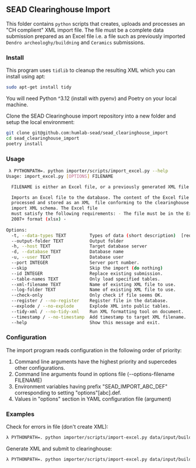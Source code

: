 
##  SEAD Clearinghouse Import
This folder contains `python` scripts that creates, uploads and processes an "CH complient" XML import file. The file must be a complete data submission prepared as an Excel file i.e. a file such as previously imported `Dendro archeologhy/buildning` and `Ceramics` submissions.

### Install
This program uses `tidlib` to cleanup the resulting XML which you can install using apt:

```bash
sudo apt-get install tidy
```

You will need Python ^3.12 (install with pyenv) and Poetry on your local machine.

Clone the SEAD Clearinghouse import repository into a new folder and setup the local environment:

```bash
git clone git@github.com:humlab-sead/sead_clearinghouse_import
cd sead_clearinghouse_import
poetry install
```
### Usage

```bash
 λ PYTHONPATH=. python importer/scripts/import_excel.py --help
Usage: import_excel.py [OPTIONS] FILENAME

  FILENAME is either an Excel file, or a previously generated XML file.

  Imports an Excel file to the database. The content of the Excel file is
  processed and stored as an XML  file conforming to the clearinghouse data
  import XML schema. The Excel file
  must satisfy the following requirements: - The file must be in the Excel
  2007+ format (xlsx) -
  
Options:
  -t, --data-types TEXT         Types of data (short description)  [required]
  --output-folder TEXT          Output folder
  -h, --host TEXT               Target database server
  -d, --database TEXT           Database name
  -u, --user TEXT               Database user
  --port INTEGER                Server port number.
  --skip                        Skip the import (do nothing)
  --id INTEGER                  Replace existing submission.
  --table-names TEXT            Only load specified tables.
  --xml-filename TEXT           Name of existing XML file to use.
  --log-folder TEXT             Name of existing XML file to use.
  --check-only                  Only check if file seems OK.
  --register / --no-register    Register file in the database.
  --explode / --no-explode      Explode XML into public tables.
  --tidy-xml / --no-tidy-xml    Run XML formatting tool on document.
  --timestamp / --no-timestamp  Add timestamp to target XML filename.
  --help                        Show this message and exit.

```

### Configuration

The import program reads configuration in the following order of priority:

1. Command line arguments have the highest priority and supercedes other configurations.
2. Command line arguments found in options file (--options-filename FILENAME)
3. Environment variables having prefix "SEAD_IMPORT_ABC_DEF" corresponding to setting "options"[abc].def.
4. Values in "options" section in YAML configuration file (argument)


### Examples

Check for errors in file (don't create XML):

```bash
λ PYTHONPATH=. python importer/scripts/import-excel.py data/input/building_dendro_2023-12_import.xlsx --check-only --data-types dendrochronology
```

Generate XML and submit to clearinghouse:

```bash
λ PYTHONPATH=. python importer/scripts/import-excel.py data/input/building_dendro_2023-12_import.xlsx --data-types dendrochronology
```
